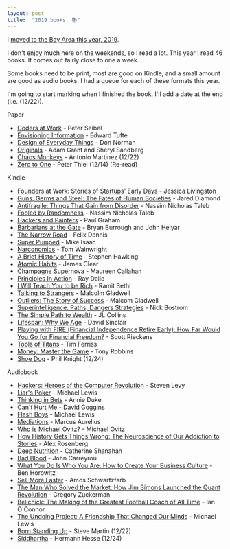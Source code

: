 ```yaml
---
layout: post
title:  "2019 books. 📚"
---
```


I [moved to the Bay Area this year, 2019](https://www.facebook.com/permalink.php?story_fbid=10156292404976243&id=589661242&sfnsw=cl).

I don't enjoy much here on the weekends, so I read a lot. This year I read 46 books. It comes out fairly close to one a week.

Some books need to be print, most are good on Kindle, and a small amount are good as audio books. I had a queue for each of these formats this year.

I'm going to start marking when I finished the book. I'll add a date at the end (i.e. (12/22)).

Paper
- [Coders at Work](https://smile.amazon.com/Coders-Work-Reflections-Craft-Programming/dp/1430219483/) - Peter Seibel
- [Envisioning Information](https://www.amazon.com/Envisioning-Information-Edward-R-Tufte/dp/0961392118) - Edward Tufte
- [Design of Everyday Things](https://www.amazon.com/Design-Everyday-Things-Revised-Expanded-ebook/dp/B00E257T6C) - Don Norman
- [Originals](https://www.amazon.com/Originals-How-Non-Conformists-Move-World/dp/014312885X) - Adam Grant and Sheryl Sandberg
- [Chaos Monkeys](https://www.amazon.com/Chaos-Monkeys-Obscene-Fortune-Failure/dp/0062458205) - Antonio Martinez (12/22)
- [Zero to One](https://www.amazon.com/Zero-One-Notes-Startups-Future/dp/B00M284NY2/) - Peter Thiel (12/14) [Re-read]

Kindle
- [Founders at Work: Stories of Startups' Early Days](https://www.amazon.com/Founders-Work-Stories-Startups-Early-ebook/dp/B009IXMK4O) - Jessica Livingston
- [Guns, Germs and Steel: The Fates of Human Societies](https://www.amazon.com/Guns-Germs-Steel-Fates-Societies-ebook/dp/B06X1CT33R1) - Jared Diamond
- [Antifragile: Things That Gain from Disorder](https://www.amazon.com/Antifragile-Things-That-Disorder-Incerto-ebook/dp/B0083DJWGO) - Nassim Nicholas Taleb
- [Fooled by Randomness](https://www.amazon.com/gp/product/B001FA0W5W) - Nassim Nicholas Taleb
- [Hackers and Painters](https://www.amazon.com/Hackers-Painters-Big-Ideas-Computer/dp/1449389554) - Paul Graham
- [Barbarians at the Gate](https://www.amazon.com/Barbarians-Gate-Fall-RJR-Nabisco-ebook/dp/B000FC10QG) - Bryan Burrough and John Helyar
- [The Narrow Road](https://www.amazon.com/Narrow-Road-Brief-Guide-Getting/dp/1591843731) - Felix Dennis
- [Super Pumped](https://www.amazon.com/Super-Pumped-Battle-Mike-Isaac/dp/0393652246) - Mike Isaac
- [Narconomics](https://www.amazon.com/Narconomics-How-Run-Drug-Cartel/dp/1610397703) - Tom Wainwright
- [A Brief History of Time](https://www.amazon.com/Brief-History-Time-Stephen-Hawking/dp/0553380168) - Stephen Hawking
- [Atomic Habits](https://jamesclear.com/atomic-habits) - James Clear
- [Champagne Supernova](https://www.amazon.com/Champagne-Supernovas-Alexander-McQueen-Renegades/dp/1451640587) - Maureen Callahan
- [Principles In Action](https://apps.apple.com/us/app/principles-in-action/id1211294305) - Ray Dalio
- [I Will Teach You to be Rich](https://www.amazon.com/Will-Teach-You-Be-Rich/dp/0761147489) - Ramit Sethi
- [Talking to Strangers](https://www.amazon.com/Talking-Strangers-Should-about-People/dp/0316478520) - Malcolm Gladwell
- [Outliers: The Story of Success](https://www.amazon.com/Outliers-Story-Success-Malcolm-Gladwell/dp/0316017922) - Malcom Gladwell
- [Superintelligence: Paths, Dangers Strategies](https://www.amazon.com/Superintelligence-Dangers-Strategies-Nick-Bostrom/dp/1501227742) - Nick Bostrom
- [The Simple Path to Wealth](https://www.amazon.com/Simple-Path-Wealth-financial-independence/dp/1533667926) - JL Collins
- [Lifespan: Why We Age](https://www.amazon.com/Lifespan-Why-Age_and-Dont-Have/dp/1501191977) - David Sinclair
- [Playing with FIRE (Financial Independence Retire Early): How Far Would You Go for Financial Freedom?](https://www.amazon.com/Playing-Financial-Independence-Retire-Early/dp/1608685802) - Scott Rieckens
- [Tools of Titans](https://www.amazon.com/Tools-Titans-Billionaires-World-Class-Performers/dp/1328683788) - Tim Ferriss
- [Money: Master the Game](https://www.amazon.com/MONEY-Master-Game-Financial-Freedom-ebook/dp/B00MZAIU4G) - Tony Robbins
- [Shoe Dog](https://www.amazon.com/Shoe-Dog-Phil-Knight/dp/1508211809) - Phil Knight (12/24)

Audiobook
- [Hackers: Heroes of the Computer Revolution](https://www.amazon.com/Hackers-Computer-Revolution-Steven-Levy/dp/1449388396) - Steven Levy
- [Liar's Poker](https://www.amazon.com/Liars-Poker-Norton-Paperback-Michael/dp/039333869X) - Michael Lewis
- [Thinking in Bets](https://www.amazon.com/Thinking-Bets-Making-Smarter-Decisions/dp/0735216355) - Annie Duke
- [Can't Hurt Me](https://www.amazon.com/Cant-Hurt-Me-Master-Your/dp/1544512287) - David Goggins
- [Flash Boys](https://www.amazon.com/Flash-Boys-Wall-Street-Revolt/dp/0393351599) - Michael Lewis
- [Mediations](https://www.amazon.com/Meditations-Thrift-Editions-Marcus-Aurelius/dp/048629823X) - Marcus Aurelius
- [Who is Michael Ovitz?](https://www.amazon.com/Who-Michael-Ovitz/dp/1591845548) - Michael Ovitz
- [How History Gets Things Wrong: The Neuroscience of Our Addiction to Stories](https://www.amazon.com/How-History-Gets-Things-Wrong/dp/0262038579) - Alex Rosenberg
- [Deep Nutrition](https://www.amazon.com/Deep-Nutrition-Your-Genes-Traditional/dp/1250113822) - Catherine Shanahan
- [Bad Blood](https://www.amazon.com/Bad-Blood-Secrets-Silicon-Startup/dp/152473165X) - John Carreyrou
- [What You Do Is Who You Are: How to Create Your Business Culture](https://www.amazon.com/What-You-Do-Who-Are/dp/0062871331) - Ben Horowitz
- [Sell More Faster](https://www.amazon.com/Sell-More-Faster-Start-Ups-Techstars/dp/1119597803) - Amos Schwartzfarb
- [The Man Who Solved the Market: How Jim Simons Launched the Quant Revolution](https://www.amazon.com/Man-Who-Solved-Market-Revolution/dp/073521798X) - Gregory Zuckerman
- [Belichick: The Making of the Greatest Football Coach of All Time](https://www.amazon.com/Belichick-Making-Greatest-Football-Coach/dp/0544785746) - Ian O'Connor
- [The Undoing Project: A Friendship That Changed Our Minds](https://www.amazon.com/dp/B01GI6S7EK/) - Michael Lewis
- [Born Standing Up](https://www.amazon.com/Born-Standing-Up-Comics-Life/dp/1416553657) - Steve Martin (12/22)
- [Siddhartha](https://www.amazon.com/Siddhartha-Novel-Hermann-Hesse/dp/0553208845) - Hermann Hesse (12/24)
